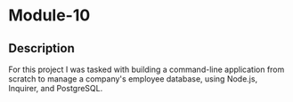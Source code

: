 # Module-10

## Description

For this project I was tasked with building a command-line application from scratch to manage a company's employee database, using Node.js, Inquirer, and PostgreSQL.

